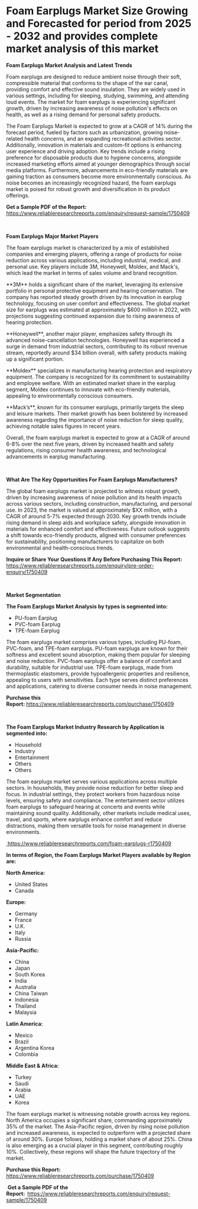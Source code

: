 <p><h1>Foam Earplugs Market Size Growing and Forecasted for period from 2025 - 2032 and provides complete market analysis of this market</h1></p><p><strong>Foam Earplugs Market Analysis and Latest Trends</strong></p>
<p><p>Foam earplugs are designed to reduce ambient noise through their soft, compressible material that conforms to the shape of the ear canal, providing comfort and effective sound insulation. They are widely used in various settings, including for sleeping, studying, swimming, and attending loud events. The market for foam earplugs is experiencing significant growth, driven by increasing awareness of noise pollution's effects on health, as well as a rising demand for personal safety products.</p><p>The Foam Earplugs Market is expected to grow at a CAGR of 14% during the forecast period, fueled by factors such as urbanization, growing noise-related health concerns, and an expanding recreational activities sector. Additionally, innovation in materials and custom-fit options is enhancing user experience and driving adoption. Key trends include a rising preference for disposable products due to hygiene concerns, alongside increased marketing efforts aimed at younger demographics through social media platforms. Furthermore, advancements in eco-friendly materials are gaining traction as consumers become more environmentally conscious. As noise becomes an increasingly recognized hazard, the foam earplugs market is poised for robust growth and diversification in its product offerings.</p></p>
<p><strong>Get a Sample PDF of the Report:&nbsp;</strong> <a href="https://www.reliableresearchreports.com/enquiry/request-sample/1750409?utm_campaign=3454&utm_medium=2&utm_source=Github&utm_content=ia&utm_term=15042025&utm_id=foam-earplugs">https://www.reliableresearchreports.com/enquiry/request-sample/1750409</a></p>
<p>&nbsp;</p>
<p><strong>Foam Earplugs Major Market Players</strong></p>
<p><p>The foam earplugs market is characterized by a mix of established companies and emerging players, offering a range of products for noise reduction across various applications, including industrial, medical, and personal use. Key players include 3M, Honeywell, Moldex, and Mack's, which lead the market in terms of sales volume and brand recognition.</p><p>**3M** holds a significant share of the market, leveraging its extensive portfolio in personal protective equipment and hearing conservation. The company has reported steady growth driven by its innovation in earplug technology, focusing on user comfort and effectiveness. The global market size for earplugs was estimated at approximately $600 million in 2022, with projections suggesting continued expansion due to rising awareness of hearing protection.</p><p>**Honeywell**, another major player, emphasizes safety through its advanced noise-cancellation technologies. Honeywell has experienced a surge in demand from industrial sectors, contributing to its robust revenue stream, reportedly around $34 billion overall, with safety products making up a significant portion.</p><p>**Moldex** specializes in manufacturing hearing protection and respiratory equipment. The company is recognized for its commitment to sustainability and employee welfare. With an estimated market share in the earplug segment, Moldex continues to innovate with eco-friendly materials, appealing to environmentally conscious consumers.</p><p>**Mack’s**, known for its consumer earplugs, primarily targets the sleep and leisure markets. Their market growth has been bolstered by increased awareness regarding the importance of noise reduction for sleep quality, achieving notable sales figures in recent years.</p><p>Overall, the foam earplugs market is expected to grow at a CAGR of around 6-8% over the next five years, driven by increased health and safety regulations, rising consumer health awareness, and technological advancements in earplug manufacturing.</p></p>
<p>&nbsp;</p>
<p><strong>What Are The Key Opportunities For Foam Earplugs Manufacturers?</strong></p>
<p><p>The global foam earplugs market is projected to witness robust growth, driven by increasing awareness of noise pollution and its health impacts across various sectors, including construction, manufacturing, and personal use. In 2023, the market is valued at approximately $XX million, with a CAGR of around 5-7% expected through 2030. Key growth trends include rising demand in sleep aids and workplace safety, alongside innovation in materials for enhanced comfort and effectiveness. Future outlook suggests a shift towards eco-friendly products, aligned with consumer preferences for sustainability, positioning manufacturers to capitalize on both environmental and health-conscious trends.</p></p>
<p><strong>Inquire or Share Your Questions If Any Before Purchasing This Report:</strong> <a href="https://www.reliableresearchreports.com/enquiry/pre-order-enquiry/1750409?utm_campaign=3454&utm_medium=2&utm_source=Github&utm_content=ia&utm_term=15042025&utm_id=foam-earplugs">https://www.reliableresearchreports.com/enquiry/pre-order-enquiry/1750409</a></p>
<p>&nbsp;</p>
<p><strong>Market Segmentation</strong></p>
<p><strong>The Foam Earplugs Market Analysis by types is segmented into:</strong></p>
<p><ul><li>PU-foam Earplug</li><li>PVC-foam Earplug</li><li>TPE-foam Earplug</li></ul></p>
<p><p>The foam earplugs market comprises various types, including PU-foam, PVC-foam, and TPE-foam earplugs. PU-foam earplugs are known for their softness and excellent sound absorption, making them popular for sleeping and noise reduction. PVC-foam earplugs offer a balance of comfort and durability, suitable for industrial use. TPE-foam earplugs, made from thermoplastic elastomers, provide hypoallergenic properties and resilience, appealing to users with sensitivities. Each type serves distinct preferences and applications, catering to diverse consumer needs in noise management.</p></p>
<p><strong>Purchase this Report:&nbsp;</strong><a href="https://www.reliableresearchreports.com/purchase/1750409?utm_campaign=3454&utm_medium=2&utm_source=Github&utm_content=ia&utm_term=15042025&utm_id=foam-earplugs">https://www.reliableresearchreports.com/purchase/1750409</a></p>
<p>&nbsp;</p>
<p><strong>The Foam Earplugs Market Industry Research by Application is segmented into:</strong></p>
<p><ul><li>Household</li><li>Industry</li><li>Entertainment</li><li>Others</li><li>Others</li></ul></p>
<p><p>The foam earplugs market serves various applications across multiple sectors. In households, they provide noise reduction for better sleep and focus. In industrial settings, they protect workers from hazardous noise levels, ensuring safety and compliance. The entertainment sector utilizes foam earplugs to safeguard hearing at concerts and events while maintaining sound quality. Additionally, other markets include medical uses, travel, and sports, where earplugs enhance comfort and reduce distractions, making them versatile tools for noise management in diverse environments.</p></p>
<p><a href="https://www.reliableresearchreports.com/foam-earplugs-r1750409?utm_campaign=3454&utm_medium=2&utm_source=Github&utm_content=ia&utm_term=15042025&utm_id=foam-earplugs">&nbsp;https://www.reliableresearchreports.com/foam-earplugs-r1750409</a></p>
<p><strong>In terms of Region, the Foam Earplugs Market Players available by Region are:</strong></p>
<p>
    <p> <strong> North America: </strong>
        <ul>
            <li>United States</li>
            <li>Canada</li>
        </ul>
        </p> 
    <p> <strong> Europe: </strong>
        <ul>
            <li>Germany</li>
            <li>France</li>
            <li>U.K.</li>
            <li>Italy</li>
            <li>Russia</li>
        </ul>
        </p> 
    <p> <strong> Asia-Pacific: </strong>
        <ul>
            <li>China</li>
            <li>Japan</li>
            <li>South Korea</li>
            <li>India</li>
            <li>Australia</li>
            <li>China Taiwan</li>
            <li>Indonesia</li>
            <li>Thailand</li>
            <li>Malaysia</li>
        </ul>
        </p> 
    <p> <strong> Latin America: </strong>
        <ul>
            <li>Mexico</li>
            <li>Brazil</li>
            <li>Argentina Korea</li>
            <li>Colombia</li>
        </ul>
        </p> 
    <p> <strong> Middle East & Africa: </strong>
        <ul>
            <li>Turkey</li>
            <li>Saudi</li>
            <li>Arabia</li>
            <li>UAE</li>
            <li>Korea</li>
        </ul>
    </p>
    </p>
<p><p>The foam earplugs market is witnessing notable growth across key regions. North America occupies a significant share, commanding approximately 35% of the market. The Asia-Pacific region, driven by rising noise pollution and increased awareness, is expected to outperform with a projected share of around 30%. Europe follows, holding a market share of about 25%. China is also emerging as a crucial player in this segment, contributing roughly 10%. Collectively, these regions will shape the future trajectory of the market.</p></p>
<p><strong>Purchase this Report: </strong><a href="https://www.reliableresearchreports.com/purchase/1750409?utm_campaign=3454&utm_medium=2&utm_source=Github&utm_content=ia&utm_term=15042025&utm_id=foam-earplugs">https://www.reliableresearchreports.com/purchase/1750409</a></p>
<p>&nbsp;<strong>Get a Sample PDF of the Report:&nbsp;&nbsp;</strong><a href="https://www.reliableresearchreports.com/enquiry/request-sample/1750409?utm_campaign=3454&utm_medium=2&utm_source=Github&utm_content=ia&utm_term=15042025&utm_id=foam-earplugs">https://www.reliableresearchreports.com/enquiry/request-sample/1750409</a></p>
<p><strong></strong></p>
<p><p></p><p></p><p></p></p>